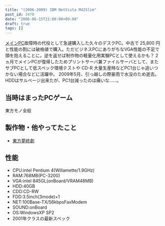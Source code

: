 ```yaml
---
title: "(2006-2009) IBM NetVista M42Slim"
post_id: 3470
date: "2006-06-15T21:00:00+09:00"
draft: true
tags: []
---
```



[メインPC](https://danmaq.com/dynabook-sslx190)故障時の代役として急遽購入した久々のデスクPC。中古で 25,800 円と性能の割には破格値で購入。ただビジネスPCにありがちなVGA性能の不足で頭を抱えることに。逆を返せば制作物の軽量化用実験PCとして使えるかも？ 2 ヵ月でメインPCが復帰したためプリントサーバ兼ファイルサーバとして、またサブPCとして低スペック環境テストや CD-R 大量生産時などPC1台じゃ追いつかない場合などに活躍中。 2009年5月、引っ越しの際豪雨で水没のため逝去。HDDはサルベージ出来たが、PC1台減ったのは痛いな……。
## 当時はまったPCゲーム
東方モノ全般
## 製作物・他やってたこと


  * [東方夢終劇](https://danmaq.com/!/thC/)
## 性能

  * CPU:intel Pentium 4(Willamette/1.9GHz)
  * RAM:768MB(PC-3200)
  * VGA:intel 845GL(onBoard/VRAM48MB)
  * HDD:40GB
  * CDD:CD-RW
  * FDD:3.5inch(3mode)×1
  * NET:100Base-TX/56kbpsFaxModem
  * SOUND:onBoard
  * OS:WindowsXP SP2
  * 2001年クラスの最新スペック
